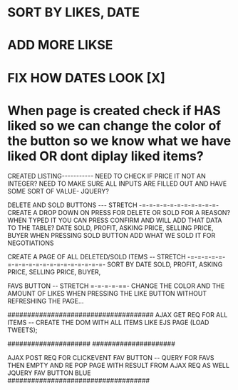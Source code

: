 # SORT BY LIKES, DATE
# ADD MORE LIKSE
# FIX HOW DATES LOOK [X]
# When page is created check if HAS liked so we can change the color of the button so we know what we have liked OR dont diplay liked items?

CREATED LISTING-----------
NEED TO CHECK IF PRICE IT NOT AN INTEGER?
NEED TO MAKE SURE ALL INPUTS ARE FILLED OUT AND HAVE SOME SORT OF VALUE- JQUERY?


DELETE AND SOLD BUTTONS --- STRETCH
-=-=-=-=-=-=-=-=-=-=-=-
CREATE A DROP DOWN ON PRESS FOR DELETE OR SOLD FOR A REASON? WHEN TYPED IT YOU CAN PRESS CONFIRM AND WILL ADD THAT DATA TO THE TABLE?
DATE SOLD, PROFIT, ASKING PRICE, SELLING PRICE, BUYER WHEN PRESSING SOLD BUTTON
ADD WHAT WE SOLD IT FOR NEGOTIATIONS


CREATE A PAGE OF ALL DELETED/SOLD ITEMS -- STRETCH
-=-=-=-=-=-=-=-=-=-=-=-=-=-=-=-=-=-=-=-
SORT BY DATE SOLD, PROFIT, ASKING PRICE, SELLING PRICE, BUYER,


FAVS BUTTON -- STRETCH
=-=-=-=-==-
CHANGE THE COLOR AND THE AMOUNT OF LIKES WHEN PRESSING THE LIKE BUTTON WITHOUT REFRESHING THE PAGE...

#####################################
AJAX GET REQ FOR ALL ITEMS
  -- CREATE THE DOM WITH ALL ITEMS LIKE EJS PAGE (LOAD TWEETS);


#####################
#####################


AJAX POST REQ FOR CLICKEVENT FAV BUTTON
  -- QUERY FOR FAVS THEN EMPTY AND RE POP PAGE WITH RESULT FROM AJAX REQ AS WELL JQUERY FAV BUTTON BLUE
####################################






